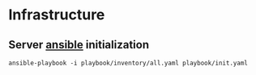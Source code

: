 # Infrastructure
## Server [ansible](https://www.ansible.com) initialization
```shell
ansible-playbook -i playbook/inventory/all.yaml playbook/init.yaml
```
